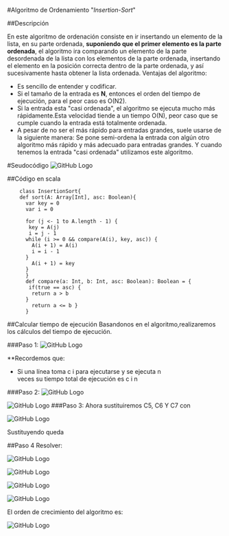 #Algoritmo de Ordenamiento "_Insertion-Sort_"

<pr>
##Descripción

En este algoritmo de ordenación consiste en ir insertando un elemento de la lista, en su parte ordenada, **suponiendo que el primer elemento es la parte ordenada**, el algoritmo ira comparando un elemento de la parte desordenada de la lista con los elementos de la parte ordenada, insertando el elemento en la posición correcta dentro de la parte ordenada, y así sucesivamente hasta obtener la lista ordenada.
Ventajas del algoritmo:

+ Es sencillo de entender y codificar.
+ Si el tamaño de la entrada es **N**, entonces el orden del tiempo de ejecución, para el peor caso es O(N2).
+ Si la entrada esta "casi ordenada", el algoritmo se ejecuta mucho más rápidamente.Esta velocidad tiende a un tiempo O(N), peor caso que se cumple cuando la entrada está totalmente ordenada.
+ A pesar de no ser el más rápido para entradas grandes, suele usarse de la siguiente manera: Se pone semi-ordena la entrada con algún otro algoritmo más rápido y más adecuado para entradas grandes. Y cuando tenemos la entrada "casi ordenada" utilizamos este algoritmo.

#Seudocódigo
![GitHub Logo](/images/IS.jpg)

##Código en scala
        
        class InsertionSort{
        def sort(A: Array[Int], asc: Boolean){
          var key = 0
          var i = 0

          for (j <- 1 to A.length - 1) {
           key = A(j)
           i = j - 1
          while (i >= 0 && compare(A(i), key, asc)) {
            A(i + 1) = A(i)
            i = i - 1
          }
            A(i + 1) = key
          }
          }
          def compare(a: Int, b: Int, asc: Boolean): Boolean = {
           if(true == asc) {
            return a > b
          }
            return a <= b }
          }

##Calcular tiempo de ejecución
Basandonos en el algoritmo,realizaremos los cálculos del tiempo de ejecución.

###Paso 1:
![GitHub Logo](/images/insrt_cost.jpg)

**Recordemos que:  

+ Si una línea toma  c i   para ejecutarse   y se ejecuta  n  
veces su tiempo total de ejecución es  c i n 

###Paso 2:
![GitHub Logo](/images/1.png)

![GitHub Logo](/images/2.png)
###Paso 3:
Ahora sustituiremos C5, C6 Y C7 con 

![GitHub Logo](/images/z.jpg)



Sustituyendo queda

##Paso 4 Resolver:

![GitHub Logo](/images/3.jpg)



![GitHub Logo](/images/4.png)

![GitHub Logo](/images/6.jpg)

![GitHub Logo](/images/7.jpg)

 El orden de crecimiento del algoritmo es:

![GitHub Logo](/images/ress.jpg)


